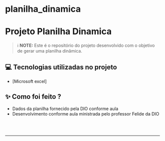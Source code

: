 # planilha_dinamica

# Projeto Planilha Dinamica

 > ℹ️ **NOTE:** Este é o repositório do projeto desenvolvido com o objetivo de gerar uma planilha dinâmica.

## 💻 Tecnologias utilizadas no projeto

- [Microsoft excel] 


## ✨ Como foi feito ?

- Dados da planilha fornecido pela DIO conforme aula
- Desenvolvimento conforme aula ministrada pelo professor Felide da DIO

</p>
<br/><br/>
<p>

---
